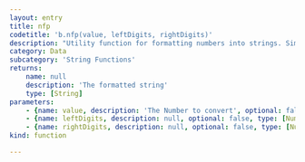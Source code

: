 ```yaml
---
layout: entry
title: nfp
codetitle: 'b.nfp(value, leftDigits, rightDigits)'
description: "Utility function for formatting numbers into strings. Similar to nf()\nbut puts a \"+\" in front of positive numbers and a \"-\" in front of\nnegative numbers. There are two versions, one for formatting floats\nand one for formatting ints. The values for the digits, left, and right\nparameters should always be positive integers."
category: Data
subcategory: 'String Functions'
returns:
    name: null
    description: 'The formatted string'
    type: [String]
parameters:
    - {name: value, description: 'The Number to convert', optional: false, type: [Number]}
    - {name: leftDigits, description: null, optional: false, type: [Number]}
    - {name: rightDigits, description: null, optional: false, type: [Number]}
kind: function

---
```

